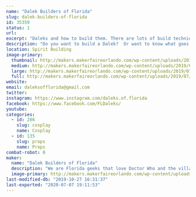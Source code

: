 ```yaml
---
name: "Dalek Builders of Florida"
slug: dalek-builders-of-florida
id: 35359
status: 1
url: 
excerpt: "Daleks and how to build them. There are lots of build techniques to building one and lots of things you have to think about before building."
description: "Do you want to build a Dalek?  Or want to know what goes into building one? We will have our British War Dalek that is made of cardboard on display. Some parts &amp; pieces from mid-build fully functional Daleks, build manuals, and other Dalek related materials. We are hoping to be working on the cardboard Dalek during MakerFaire doing some upgrades. We are more than happy to discuss with anyone about the building materials and techniques used to build a Dalek. Build topics can include types of construction materials, electronics, and painting. Building a Dalek takes all types of creative outlets."
location: Spirit Building
image-primary:
  thumbnail: http://makers.makerfaireorlando.com/wp-content/uploads/2019/07/dalek-cover-150x150.jpg
  medium: http://makers.makerfaireorlando.com/wp-content/uploads/2019/07/dalek-cover-300x225.jpg
  large: http://makers.makerfaireorlando.com/wp-content/uploads/2019/07/dalek-cover.jpg
  full: http://makers.makerfaireorlando.com/wp-content/uploads/2019/07/dalek-cover.jpg
website: 
email: daleksofflorida@gmail.com
twitter: 
instagram: https://www.instagram.com/daleks.of.florida
facebook: https://www.facebook.com/FLDaleks/
youtube: 
categories:
  - id: 286
    slug: cosplay
    name: Cosplay
  - id: 135
    slug: props
    name: Props
combat-robot: 0
maker:
  name: "Dalek Builders of Florida"
  description: "We are Florida geeks that love Doctor Who and the villainous Daleks, that is why we built them. We love building them and sharing them with other enthusiasts. We will talk up storm about our builds and sharing tips and procedures for the builds. We are always looking to add to our Florida Brigade Skaro Army."
  image-primary: http://makers.makerfaireorlando.com/wp-content/uploads/2018/08/dalek_builders_v3-01-1024x1024.jpg
last-modified-db: "2019-10-27 16:31:37"
last-exported: "2020-07-07 19:11:53"
---
```


